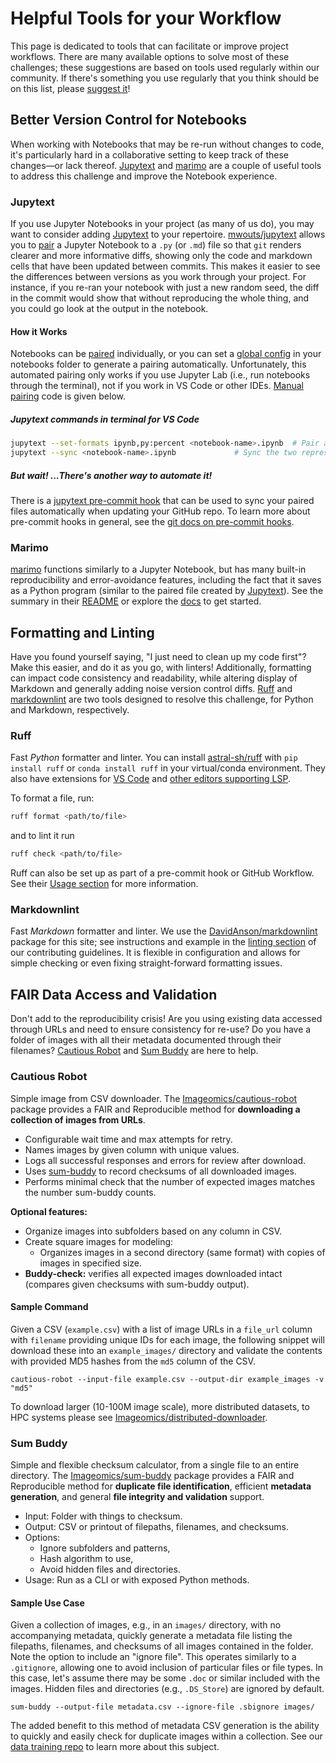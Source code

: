 # Helpful Tools for your Workflow

This page is dedicated to tools that can facilitate or improve project workflows. There are many available options to solve most of these challenges; these suggestions are based on tools used regularly within our community. If there's something you use regularly that you think should be on this list, please [suggest it](https://github.com/Imageomics/Imageomics-guide/issues)!

## Better Version Control for Notebooks

When working with Notebooks that may be re-run without changes to code, it's particularly hard in a collaborative setting to keep track of these changes&mdash;or lack thereof. [Jupytext](#jupytext) and [marimo](#marimo) are a couple of useful tools to address this challenge and improve the Notebook experience.

### Jupytext

If you use Jupyter Notebooks in your project (as many of us do), you may want to consider adding [Jupytext](https://jupytext.readthedocs.io/en/latest/) to your repertoire. [mwouts/jupytext](https://github.com/mwouts/jupytext) allows you to [pair](https://github.com/mwouts/jupytext#paired-notebooks) a Jupyter Notebook to a `.py` (or `.md`) file so that `git` renders clearer and more informative diffs, showing only the code and markdown cells that have been updated between commits.
This makes it easier to see the differences between versions as you work through your project. For instance, if you re-ran your notebook with just a new random seed, the diff in the commit would show that without reproducing the whole thing, and you could go look at the output in the notebook.

#### How it Works

Notebooks can be [paired](https://github.com/mwouts/jupytext#paired-notebooks) individually, or you can set a [global config](https://jupytext.readthedocs.io/en/latest/config.html) in your notebooks folder to generate a pairing automatically. Unfortunately, this automated pairing only works if you use Jupyter Lab (i.e., run notebooks through the terminal), not if you work in VS Code or other IDEs. [Manual pairing](https://github.com/mwouts/jupytext/blob/main/docs/faq.md#can-i-use-jupytext-with-jupyterhub-binder-nteract-colab-saturn-or-azure) code is given below.

##### Jupytext commands in terminal for VS Code

```bash
jupytext --set-formats ipynb,py:percent <notebook-name>.ipynb  # Pair a notebook to a py script
jupytext --sync <notebook-name>.ipynb             # Sync the two representations
```

##### But wait! ...There's another way to automate it!

There is a [jupytext pre-commit hook](https://jupytext.readthedocs.io/en/latest/using-pre-commit.html) that can be used to sync your paired files automatically when updating your GitHub repo. To learn more about pre-commit hooks in general, see the [git docs on pre-commit hooks](https://git-scm.com/book/en/v2/Customizing-Git-Git-Hooks).

### Marimo

[marimo](https://marimo.io/) functions similarly to a Jupyter Notebook, but has many built-in reproducibility and error-avoidance features, including the fact that it saves as a Python program (similar to the paired file created by [Jupytext](#jupytext)). See the summary in their [README](https://github.com/marimo-team/marimo?tab=readme-ov-file) or explore the [docs](https://docs.marimo.io/) to get started.

## Formatting and Linting

Have you found yourself saying, "I just need to clean up my code first"? Make this easier, and do it as you go, with linters! Additionally, formatting can impact code consistency and readability, while altering display of Markdown and generally adding noise version control diffs. [Ruff](#ruff) and [markdownlint](#markdownlint) are two tools designed to resolve this challenge, for Python and Markdown, respectively.

### Ruff

Fast _Python_ formatter and linter. You can install [astral-sh/ruff](https://github.com/astral-sh/ruff) with `pip install ruff` or `conda install ruff` in your virtual/conda environment. They also have extensions for [VS Code](https://github.com/astral-sh/ruff-vscode) and [other editors supporting LSP](https://github.com/astral-sh/ruff-lsp).

To format a file, run:

```bash
ruff format <path/to/file>
```

and to lint it run

```bash
ruff check <path/to/file>
```

Ruff can also be set up as part of a pre-commit hook or GitHub Workflow. See their [Usage section](https://github.com/astral-sh/ruff?tab=readme-ov-file#usage) for more information.

### Markdownlint

Fast _Markdown_ formatter and linter. We use the [DavidAnson/markdownlint](https://github.com/DavidAnson/markdownlint) package for this site; see instructions and example in the [linting section](https://github.com/Imageomics/Collaborative-distributed-science-guide/blob/main/CONTRIBUTING.md#linting) of our contributing guidelines. It is flexible in configuration and allows for simple checking or even fixing straight-forward formatting issues.

## FAIR Data Access and Validation

Don't add to the reproducibility crisis! Are you using existing data accessed through URLs and need to ensure consistency for re-use? Do you have a folder of images with all their metadata documented through their filenames? [Cautious Robot](#cautious-robot) and [Sum Buddy](#sum-buddy) are here to help.

### Cautious Robot

Simple image from CSV downloader. The [Imageomics/cautious-robot](https://github.com/Imageomics/cautious-robot) package provides a FAIR and Reproducible method for **downloading a collection of images from URLs**.

- Configurable wait time and max attempts for retry.
- Names images by given column with unique values.
- Logs all successful responses and errors for review after download.
- Uses [sum-buddy](#sum-buddy) to record checksums of all downloaded images.
- Performs minimal check that the number of expected images matches the number sum-buddy counts.

**Optional features:**

- Organize images into subfolders based on any column in CSV.
- Create square images for modeling:
    - Organizes images in a second directory (same format) with copies of images in specified size.
- **Buddy-check:** verifies all expected images downloaded intact (compares given checksums with sum-buddy output).

#### Sample Command

Given a CSV (`example.csv`) with a list of image URLs in a `file_url` column with `filename` providing unique IDs for each image, the following snippet will download these into an `example_images/` directory and validate the contents with provided MD5 hashes from the `md5` column of the CSV.

```console
cautious-robot --input-file example.csv --output-dir example_images -v "md5"
```

To download larger (10-100M image scale), more distributed datasets, to HPC systems please see [Imageomics/distributed-downloader](https://github.com/Imageomics/distributed-downloader).

### Sum Buddy

Simple and flexible checksum calculator, from a single file to an entire directory. The [Imageomics/sum-buddy](https://github.com/Imageomics/sum-buddy) package provides a FAIR and Reproducible method for **duplicate file identification**, efficient **metadata generation**, and general **file integrity and validation** support.

- Input: Folder with things to checksum.
- Output: CSV or printout of filepaths, filenames, and checksums.
- Options:
    - Ignore subfolders and patterns,
    - Hash algorithm to use,
    - Avoid hidden files and directories.
- Usage: Run as a CLI or with exposed Python methods.

#### Sample Use Case

Given a collection of images, e.g., in an `images/` directory, with no accompanying metadata, quickly generate a metadata file listing the filepaths, filenames, and checksums of all images contained in the folder. Note the option to include an "ignore file". This operates similarly to a `.gitignore`, allowing one to avoid inclusion of particular files or file types. In this case, let's assume there may be some `.doc` or similar included with the images. Hidden files and directories (e.g., `.DS_Store`) are ignored by default.

```console
sum-buddy --output-file metadata.csv --ignore-file .sbignore images/
```

The added benefit to this method of metadata CSV generation is the ability to quickly and easily check for duplicate images within a collection. See our [data training repo](https://github.com/Imageomics/data-workshop-AH-2024) to learn more about this subject.
